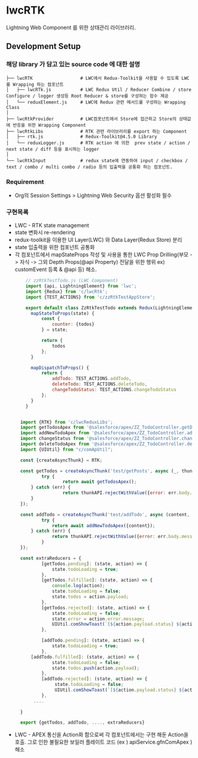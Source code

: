 # lwcRTK
Lightning Web Component 를 위한 상태관리 라이브러리.

## Development Setup
### 해당 library 가 담고 있는 source code 에 대한 설명

    ├── lwcRTK                  # LWC에서 Redux-Toolkit을 사용할 수 있도록 LWC 를 Wrapping 하는 컴포넌트 
    │   ├── lwcRTk.js           # LWC Redux Util / Reducer Combine / store Configure / logger 생성등 Root Reducer & store를 구성하는 함수 제공
    │   └── reduxElement.js     # LWC에 Redux 관련 메서드를 구성하는 Wrapping Class
    │
    ├── lwcRtkProvider          # LWC컴포넌트에서 Store에 접근하고 Store의 상태값에 반응을 위한 Wrapping Component
    ├── lwcRtkLibs              # RTK 관련 라이브러리를 export 하는 Component
    │   ├── rtk.js              # Redux-Toolkit@4.5.0 Library
    │   └── reduxLogger.js      # RTK action 에 의한  prev state / action / next state / diff 등을 표시하는 logger  
    │
    └── lwcRtkInput             # redux state에 연동하여 input / checkbox / text / combo / multi combo / radio 등의 입출력을 공통화 하는 컴포넌트.

### Requirement
- Org의 Session Settings > Lightning Web Security 옵션 활성화 필수

### 구현목록
- LWC - RTK state management
- state 변화시 re-rendering
- redux-toolkit을 이용한 UI Layer(LWC) 와 Data Layer(Redux Store) 분리
- state 입출력을 위한 컴포넌트 공통화
- 각 컴포넌트에서 mapStateProps 작성 및 사용을 통한 LWC Prop Drilling(부모 -> 자식 -> 그외 Depth Props(@api Property) 전달을 위한 행위 ex) customEvent 등록 & @api 등) 해소.
  ```javascript
      // zzRtkTestTodo.js (LWC Component)
      import {api, LightningElement} from 'lwc';
      import {Redux} from 'c/lwcRtk';
      import {TEST_ACTIONS} from 'c/zzRtkTestAppStore';
  
      export default class ZzRtkTestTodo extends Redux(LightningElement) {
        mapStateToProps(state) {
		    const {
			    counter: {todos}
		    } = state;

		    return {
			    todos
		    };
	    }

	    mapDispatchToProps() {
		    return {
			    addTodo: TEST_ACTIONS.addTodo,
			    deleteTodo: TEST_ACTIONS.deleteTodo,
			    changeTodoStatus: TEST_ACTIONS.changeTodoStatus
		    };
	    }
      }
  ```
  ```javascript

	import {RTK} from 'c/lwcReduxLibs';
	import getTodosApex from '@salesforce/apex/ZZ_TodoController.getDefaultTodos';
	import addNewTodoApex from '@salesforce/apex/ZZ_TodoController.addDefaultNewTodo';
	import changeStatus from '@salesforce/apex/ZZ_TodoController.changeDefaultTodoStatus';
	import deleteTodoApex from '@salesforce/apex/ZZ_TodoController.deleteTodo';
	import {UIUtil} from "c/comApUtil";

	const {createAsyncThunk} = RTK;

	const getTodos = createAsyncThunk('test/getPosts', async (_, thunkAPI) => {
    		try {
    	    		return await getTodosApex();
   	 	} catch (err) {
    	    		return thunkAPI.rejectWithValue({error: err.body.message, status: err.status, statusText: err.statusText});
   	 	}
	});

	const addTodo = createAsyncThunk('test/addTodo', async (content, thunkAPI) => {
    		try {
        		return await addNewTodoApex({content});
   	 	} catch (err) {
       		 	return thunkAPI.rejectWithValue({error: err.body.message, status: err.status, statusText: err.statusText});
    		}
	});

	const extraReducers = {
    		[getTodos.pending]: (state, action) => {
        		state.todoLoading = true;
    		},
    		[getTodos.fulfilled]: (state, action) => {
        		console.log(action);
        		state.todoLoading = false;
        		state.todos = action.payload;
    		},
    		[getTodos.rejected]: (state, action) => {
        		state.todoLoading = false;
        		state.error = action.error.message;
        		UIUtil.comShowToast(`[${action.payload.status} ${action.payload.statusText}] ${action.payload.error}`);
    		},

    		[addTodo.pending]: (state, action) => {
        		state.todoLoading = true;
    		},
   		[addTodo.fulfilled]: (state, action) => {
        		state.todoLoading = false;
        		state.todos.push(action.payload);
    		},
    		[addTodo.rejected]: (state, action) => {
       			 state.todoLoading = false;
       			 UIUtil.comShowToast(`[${action.payload.status} ${action.payload.statusText}] ${action.payload.error}`);
    		},
   		 ....
   
	}

	export {getTodos, addTodo, ...., extraReducers}
  ```
- LWC - APEX 통신을 Action화 함으로써 각 컴포넌트에서는 구현 해둔 Action을 호출. 그로 인한 불필요한 보일러 플레이트 코드 (ex ) apiService.gfnComApex ) 해소 
